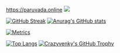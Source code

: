 https://paruvada.online
![](https://komarev.com/ghpvc/?username=crazyvenky&color=brightgreen&style=flat-square&&abbreviated=true)

[![GitHub Streak](https://github-readme-streak-stats.herokuapp.com/?user=crazyvenky)](https://git.io/streak-stats)
[![Anurag's GitHub stats](https://github-readme-stats.vercel.app/api?username=crazyvenky)](https://github.com/anuraghazra/github-readme-stats)

[![Metrics](https://metrics.lecoq.io/crazyvenky)](https://metrics.lecoq.io/crazyvenky)

[![Top Langs](https://github-readme-stats.vercel.app/api/top-langs/?username=crazyvenky&layout=compact&show_icons=true)](https://github.com/anuraghazra/github-readme-stats)
[![Crazyvenky's GitHub Trophy](https://github-profile-trophy.vercel.app/?username=crazyvenky)](https://github.com/ryo-ma/github-profile-trophy)
